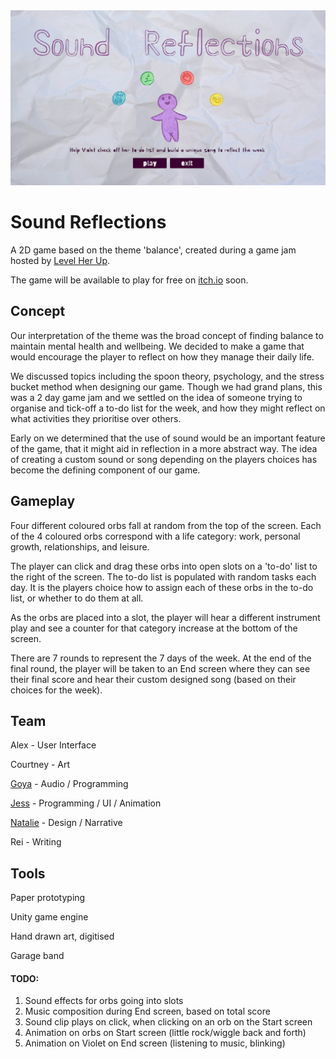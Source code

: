 <img img max-width="100%" src=/Spatial//Assets/StartScreen1.png/>


# Sound Reflections

A 2D game based on the theme 'balance', created during a game jam hosted by [Level Her Up](https://levelherup.com.au/).

The game will be available to play for free on [itch.io](https://itch.io/jam/level-her-up-we-can-build-it-2/entries) soon.

## Concept
Our interpretation of the theme was the broad concept of finding balance to maintain mental health and wellbeing. We decided to make a game that would encourage the player to reflect on how they manage their daily life.

We discussed topics including the spoon theory, psychology, and the stress bucket method when designing our game. Though we had grand plans, this was a 2 day game jam and we settled on the idea of someone trying to organise and tick-off a to-do list for the week, and how they might reflect on what activities they prioritise over others.

Early on we determined that the use of sound would be an important feature of the game, that it might aid in reflection in a more abstract way. The idea of creating a custom sound or song depending on the players choices has become the defining component of our game.

## Gameplay
Four different coloured orbs fall at random from the top of the screen. Each of the 4 coloured orbs correspond with a life category: work, personal growth, relationships, and leisure. 

The player can click and drag these orbs into open slots on a 'to-do' list to the right of the screen. The to-do list is populated with random tasks each day. It is the players choice how to assign each of these orbs in the to-do list, or whether to do them at all. 

As the orbs are placed into a slot, the player will hear a different instrument play and see a counter for that category increase at the bottom of the screen.

There are 7 rounds to represent the 7 days of the week. At the end of the final round, the player will be taken to an End screen where they can see their final score and hear their custom designed song (based on their choices for the week).

## Team
Alex        - User Interface

Courtney    - Art

[Goya](https://www.linkedin.com/in/goya-zheng-615b54111/)        - Audio / Programming

[Jess](https://www.linkedin.com/in/jessicahek/)        - Programming / UI / Animation

[Natalie](https://www.linkedin.com/in/natalie-marinho/)     - Design / Narrative

Rei         - Writing


## Tools
Paper prototyping

Unity game engine

Hand drawn art, digitised

Garage band

#### TODO:
1. Sound effects for orbs going into slots
2. Music composition during End screen, based on total score
3. Sound clip plays on click, when clicking on an orb on the Start screen
4. Animation on orbs on Start screen (little rock/wiggle back and forth)
5. Animation on Violet on End screen (listening to music, blinking)
